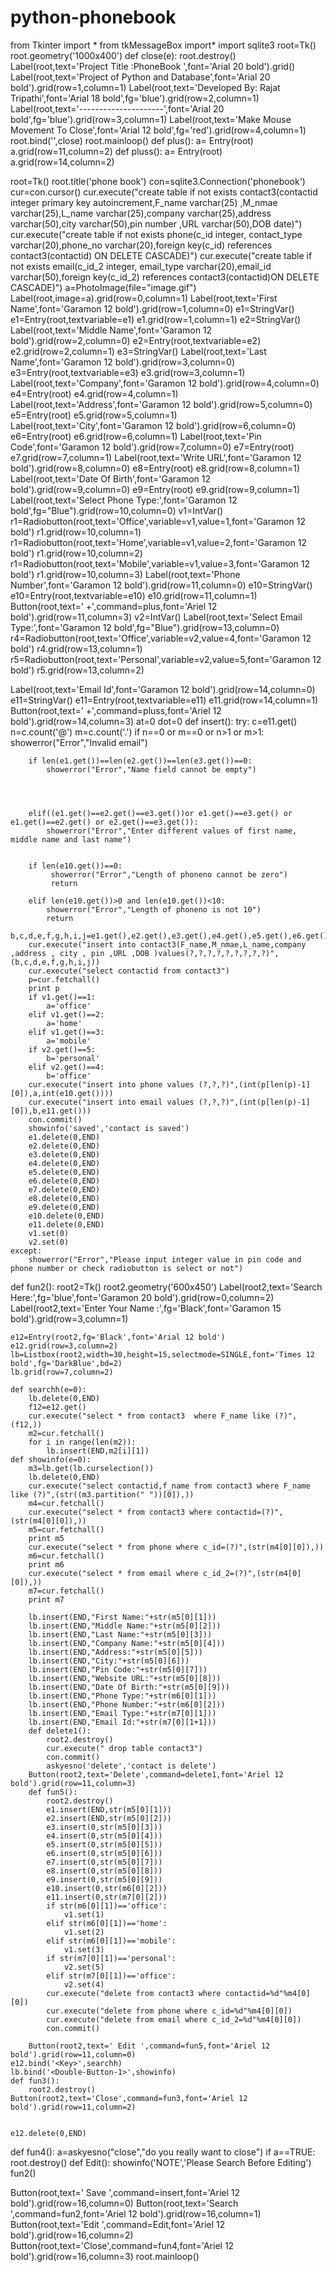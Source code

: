 # python-phonebook
from  Tkinter import *
from tkMessageBox import*
import sqlite3
root=Tk()
root.geometry('1000x400')
def close(e):
    root.destroy()
Label(root,text='Project Title :PhoneBook ',font='Arial 20 bold').grid()
Label(root,text='Project of Python and Database',font='Arial 20 bold').grid(row=1,column=1)
Label(root,text='Developed By: Rajat Tripathi',font='Arial 18 bold',fg='blue').grid(row=2,column=1)
Label(root,text='---------------------',font='Arial 20 bold',fg='blue').grid(row=3,column=1)
Label(root,text='Make Mouse Movement To Close',font='Arial 12 bold',fg='red').grid(row=4,column=1)
root.bind('<Motion>',close)
root.mainloop()
def plus():
   a= Entry(root)
   a.grid(row=11,column=2)
def pluss():
   a= Entry(root)
   a.grid(row=14,column=2)

root=Tk()
root.title('phone book')
con=sqlite3.Connection('phonebook')
cur=con.cursor()
cur.execute("create table if not exists contact3(contactid integer primary key autoincrement,F_name varchar(25) ,M_nmae varchar(25),L_name varchar(25),company varchar(25),address varchar(50),city varchar(50),pin number ,URL varchar(50),DOB date)")
cur.execute("create table if not exists phone(c_id integer, contact_type varchar(20),phone_no varchar(20),foreign key(c_id) references contact3(contactid) ON DELETE CASCADE)")
cur.execute("create table if not exists email(c_id_2 integer, email_type varchar(20),email_id varchar(50),foreign key(c_id_2) references contact3(contactid)ON DELETE CASCADE)")
a=PhotoImage(file="image.gif")
Label(root,image=a).grid(row=0,column=1)
Label(root,text='First Name',font='Garamon 12 bold').grid(row=1,column=0)
e1=StringVar()
e1=Entry(root,textvariable=e1)
e1.grid(row=1,column=1)
e2=StringVar()
Label(root,text='Middle Name',font='Garamon 12 bold').grid(row=2,column=0)
e2=Entry(root,textvariable=e2)
e2.grid(row=2,column=1)
e3=StringVar()
Label(root,text='Last Name',font='Garamon 12 bold').grid(row=3,column=0)
e3=Entry(root,textvariable=e3)
e3.grid(row=3,column=1)
Label(root,text='Company',font='Garamon 12 bold').grid(row=4,column=0)
e4=Entry(root)
e4.grid(row=4,column=1)
Label(root,text='Address',font='Garamon 12 bold').grid(row=5,column=0)
e5=Entry(root)
e5.grid(row=5,column=1)
Label(root,text='City',font='Garamon 12 bold').grid(row=6,column=0)
e6=Entry(root)
e6.grid(row=6,column=1)
Label(root,text='Pin Code',font='Garamon 12 bold').grid(row=7,column=0)
e7=Entry(root)
e7.grid(row=7,column=1)
Label(root,text='Write URL',font='Garamon 12 bold').grid(row=8,column=0)
e8=Entry(root)
e8.grid(row=8,column=1)
Label(root,text='Date Of Birth',font='Garamon 12 bold').grid(row=9,column=0)
e9=Entry(root)
e9.grid(row=9,column=1)
Label(root,text='Select Phone Type:',font='Garamon 12 bold',fg="Blue").grid(row=10,column=0)
v1=IntVar()
r1=Radiobutton(root,text='Office',variable=v1,value=1,font='Garamon 12 bold')
r1.grid(row=10,column=1)
r1=Radiobutton(root,text='Home',variable=v1,value=2,font='Garamon 12 bold')
r1.grid(row=10,column=2)
r1=Radiobutton(root,text='Mobile',variable=v1,value=3,font='Garamon 12 bold')
r1.grid(row=10,column=3)
Label(root,text='Phone Number',font='Garamon 12 bold').grid(row=11,column=0)
e10=StringVar()
e10=Entry(root,textvariable=e10)
e10.grid(row=11,column=1)
Button(root,text=' +',command=plus,font='Ariel 12 bold').grid(row=11,column=3)
v2=IntVar()
Label(root,text='Select Email Type:',font='Garamon 12 bold',fg="Blue").grid(row=13,column=0)
r4=Radiobutton(root,text='Office',variable=v2,value=4,font='Garamon 12 bold')
r4.grid(row=13,column=1)
r5=Radiobutton(root,text='Personal',variable=v2,value=5,font='Garamon 12 bold')
r5.grid(row=13,column=2)

Label(root,text='Email Id',font='Garamon 12 bold').grid(row=14,column=0)
e11=StringVar()
e11=Entry(root,textvariable=e11)
e11.grid(row=14,column=1)
Button(root,text=' +',command=pluss,font='Ariel 12 bold').grid(row=14,column=3)
at=0
dot=0
def insert():
    try:
        c=e11.get()
        n=c.count('@')
        m=c.count('.')
        if n==0 or m==0 or n>1 or m>1:
            showerror("Error","Invalid email")
            
            
            
        if len(e1.get())==len(e2.get())==len(e3.get())==0:
            showerror("Error","Name field cannot be empty")
            
            

        
        elif((e1.get()==e2.get()==e3.get())or e1.get()==e3.get() or e1.get()==e2.get() or e2.get()==e3.get()):
            showerror("Error","Enter different values of first name, middle name and last name")
            
            
        if len(e10.get())==0:
             showerror("Error","Length of phoneno cannot be zero")
             return
           
        elif len(e10.get())>0 and len(e10.get())<10:
            showerror("Error","Length of phoneno is not 10")
            return
        b,c,d,e,f,g,h,i,j=e1.get(),e2.get(),e3.get(),e4.get(),e5.get(),e6.get(),int(e7.get()),e8.get(),e9.get()
        cur.execute("insert into contact3(F_name,M_nmae,L_name,company ,address , city , pin ,URL ,DOB )values(?,?,?,?,?,?,?,?,?)",(b,c,d,e,f,g,h,i,j))
        cur.execute("select contactid from contact3")
        p=cur.fetchall()
        print p
        if v1.get()==1:
            a='office'
        elif v1.get()==2:
            a='home'
        elif v1.get()==3:
            a='mobile'
        if v2.get()==5:
            b='personal'
        elif v2.get()==4:
            b='office'
        cur.execute("insert into phone values (?,?,?)",(int(p[len(p)-1][0]),a,int(e10.get())))
        cur.execute("insert into email values (?,?,?)",(int(p[len(p)-1][0]),b,e11.get()))
        con.commit()
        showinfo('saved','contact is saved')
        e1.delete(0,END)
        e2.delete(0,END)
        e3.delete(0,END)
        e4.delete(0,END)
        e5.delete(0,END)
        e6.delete(0,END)
        e7.delete(0,END)
        e8.delete(0,END)
        e9.delete(0,END)
        e10.delete(0,END)
        e11.delete(0,END)
        v1.set(0)
        v2.set(0)
    except:
        showerror("Error","Please input integer value in pin code and phone number or check radiobutton is select or not")
def fun2():
    root2=Tk()
    root2.geometry('600x450')
    Label(root2,text='Search Here:',fg='blue',font='Garamon 20 bold').grid(row=0,column=2)
    Label(root2,text='Enter Your Name :',fg='Black',font='Garamon 15 bold').grid(row=3,column=1)

    e12=Entry(root2,fg='Black',font='Arial 12 bold')
    e12.grid(row=3,column=2)
    lb=Listbox(root2,width=30,height=15,selectmode=SINGLE,font='Times 12 bold',fg='DarkBlue',bd=2)
    lb.grid(row=7,column=2)
    
    def searchh(e=0):
        lb.delete(0,END)
        f12=e12.get()
        cur.execute("select * from contact3  where F_name like (?)",(f12,))
        m2=cur.fetchall()
        for i in range(len(m2)):
            lb.insert(END,m2[i][1])
    def showinfo(e=0):
        m3=lb.get(lb.curselection())
        lb.delete(0,END)
        cur.execute("select contactid,f_name from contact3 where F_name like (?)",(str((m3.partition(" "))[0]),))
        m4=cur.fetchall()
        cur.execute("select * from contact3 where contactid=(?)",(str(m4[0][0]),))
        m5=cur.fetchall()
        print m5
        cur.execute("select * from phone where c_id=(?)",(str(m4[0][0]),))
        m6=cur.fetchall()
        print m6
        cur.execute("select * from email where c_id_2=(?)",(str(m4[0][0]),))
        m7=cur.fetchall()
        print m7
        
        lb.insert(END,"First Name:"+str(m5[0][1]))
        lb.insert(END,"Middle Name:"+str(m5[0][2]))
        lb.insert(END,"Last Name:"+str(m5[0][3]))
        lb.insert(END,"Company Name:"+str(m5[0][4]))
        lb.insert(END,"Address:"+str(m5[0][5]))
        lb.insert(END,"City:"+str(m5[0][6]))
        lb.insert(END,"Pin Code:"+str(m5[0][7]))
        lb.insert(END,"Website URL:"+str(m5[0][8]))
        lb.insert(END,"Date Of Birth:"+str(m5[0][9]))
        lb.insert(END,"Phone Type:"+str(m6[0][1]))
        lb.insert(END,"Phone Number:"+str(m6[0][2]))
        lb.insert(END,"Email Type:"+str(m7[0][1]))
        lb.insert(END,"Email Id:"+str(m7[0][1+1]))
        def delete1():
            root2.destroy()
            cur.execute(" drop table contact3")
            con.commit()
            askyesno('delete','contact is delete')
        Button(root2,text='Delete',command=delete1,font='Ariel 12 bold').grid(row=11,column=3)
        def fun5():
            root2.destroy()
            e1.insert(END,str(m5[0][1]))
            e2.insert(END,str(m5[0][2]))
            e3.insert(0,str(m5[0][3]))
            e4.insert(0,str(m5[0][4]))
            e5.insert(0,str(m5[0][5]))
            e6.insert(0,str(m5[0][6]))
            e7.insert(0,str(m5[0][7]))
            e8.insert(0,str(m5[0][8]))
            e9.insert(0,str(m5[0][9]))
            e10.insert(0,str(m6[0][2]))
            e11.insert(0,str(m7[0][2]))
            if str(m6[0][1])=='office':
                v1.set(1)
            elif str(m6[0][1])=='home':
                v1.set(2)
            elif str(m6[0][1])=='mobile':
                v1.set(3)
            if str(m7[0][1])=='personal':
                v2.set(5)
            elif str(m7[0][1])=='office':
                v2.set(4)
            cur.execute("delete from contact3 where contactid=%d"%m4[0][0])
            cur.execute("delete from phone where c_id=%d"%m4[0][0])
            cur.execute("delete from email where c_id_2=%d"%m4[0][0])
            con.commit()
            
        Button(root2,text=' Edit ',command=fun5,font='Ariel 12 bold').grid(row=11,column=0)
    e12.bind('<Key>',searchh)
    lb.bind('<Double-Button-1>',showinfo)
    def fun3():
        root2.destroy()
    Button(root2,text='Close',command=fun3,font='Ariel 12 bold').grid(row=11,column=2)
    
        
    e12.delete(0,END)
def fun4():
    a=askyesno("close","do you really want to close")
    if a==TRUE:
         root.destroy()
def Edit():
     showinfo('NOTE','Please Search Before Editing')
     fun2()   
        
               
    
Button(root,text=' Save ',command=insert,font='Ariel 12 bold').grid(row=16,column=0)
Button(root,text='Search ',command=fun2,font='Ariel 12 bold').grid(row=16,column=1)
Button(root,text='Edit ',command=Edit,font='Ariel 12 bold').grid(row=16,column=2)
Button(root,text='Close',command=fun4,font='Ariel 12 bold').grid(row=16,column=3)
root.mainloop()
